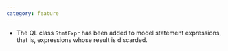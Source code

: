 ```yaml
---
category: feature
---
```

* The QL class `StmtExpr` has been added to model statement expressions, that is, expressions whose result is discarded.

